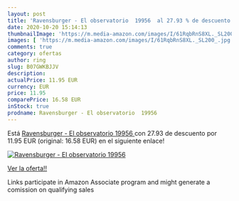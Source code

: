 ```yaml
---
layout: post
title: 'Ravensburger - El observatorio  19956  al 27.93 % de descuento'
date: 2020-10-20 15:14:13
thumbnailImage: 'https://m.media-amazon.com/images/I/61RqbRnS8XL._SL200_.jpg'
images: [ 'https://m.media-amazon.com/images/I/61RqbRnS8XL._SL200_.jpg' ]
comments: true
category: ofertas
author: ring
slug: B07GWKBJJV
description:
actualPrice: 11.95 EUR
currency: EUR
price: 11.95
comparePrice: 16.58 EUR
inStock: true
prodname: Ravensburger - El observatorio  19956 
---
```


Está [Ravensburger - El observatorio  19956 ](https://www.amazon.es/dp/B07GWKBJJV/?tag=tolees-21) con 27.93 de descuento por 11.95 EUR (original: 16.58 EUR) en el siguiente enlace!

[![Ravensburger - El observatorio  19956 ](https://m.media-amazon.com/images/I/61RqbRnS8XL._SL200_.jpg)](https://www.amazon.es/dp/B07GWKBJJV/?tag=tolees-21)

[Ver la oferta!!](https://www.amazon.es/dp/B07GWKBJJV/?tag=tolees-21)

Links participate in Amazon Associate program and might generate a comission on qualifying sales


